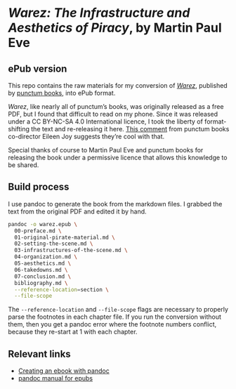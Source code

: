 # _Warez: The Infrastructure and Aesthetics of Piracy_, by Martin Paul Eve
## ePub version

This repo contains the raw materials for my conversion of [_Warez_](https://punctumbooks.com/titles/warez-the-infrastructure-and-aesthetics-of-piracy/), published by [punctum books](https://punctumbooks.com/), into ePub format.

_Warez_, like nearly all of punctum’s books, was originally released as a free PDF, but I found that difficult to read on my phone. Since it was released under a CC BY-NC-SA 4.0 International licence, I took the liberty of format-shifting the text and re-releasing it here. [This comment](https://punctumbooks.com/titles/warez-the-infrastructure-and-aesthetics-of-piracy/#comment-215720) from punctum books co-director Eileen Joy suggests they’re cool with that.

Special thanks of course to Martin Paul Eve and punctum books for releasing the book under a permissive licence that allows this knowledge to be shared.

## Build process

I use pandoc to generate the book from the markdown files. I grabbed the text from the original PDF and edited it by hand.

```sh
pandoc -o warez.epub \
  00-preface.md \
  01-original-pirate-material.md \
  02-setting-the-scene.md \
  03-infrastructures-of-the-scene.md \
  04-organization.md \
  05-aesthetics.md \
  06-takedowns.md \
  07-conclusion.md \
  bibliography.md \
  --reference-location=section \
  --file-scope
```

The `--reference-location` and `--file-scope` flags are necessary to properly parse the footnotes in each chapter file. If you run the conversion without them, then you get a pandoc error where the footnote numbers conflict, because they re-start at 1 with each chapter.

## Relevant links

- [Creating an ebook with pandoc](https://pandoc.org/epub.html)
- [pandoc manual for epubs](https://pandoc.org/MANUAL.html#epubs)

